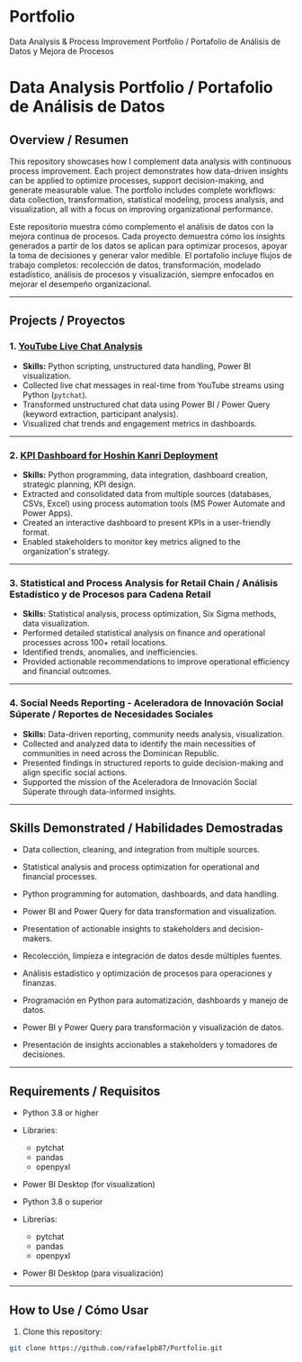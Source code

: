 # Portfolio
Data Analysis & Process Improvement Portfolio / Portafolio de Análisis de Datos y Mejora de Procesos


# Data Analysis Portfolio / Portafolio de Análisis de Datos

## Overview / Resumen
This repository showcases how I complement data analysis with continuous process improvement. Each project demonstrates how data-driven insights can be applied to optimize processes, support decision-making, and generate measurable value. The portfolio includes complete workflows: data collection, transformation, statistical modeling, process analysis, and visualization, all with a focus on improving organizational performance.

Este repositorio muestra cómo complemento el análisis de datos con la mejora continua de procesos. Cada proyecto demuestra cómo los insights generados a partir de los datos se aplican para optimizar procesos, apoyar la toma de decisiones y generar valor medible. El portafolio incluye flujos de trabajo completos: recolección de datos, transformación, modelado estadístico, análisis de procesos y visualización, siempre enfocados en mejorar el desempeño organizacional.

---

## Projects / Proyectos

### 1. [YouTube Live Chat Analysis](https://github.com/rafaelpb87/YouTube_Livechat_Analysis)
- **Skills:** Python scripting, unstructured data handling, Power BI visualization.  
- Collected live chat messages in real-time from YouTube streams using Python (`pytchat`).  
- Transformed unstructured chat data using Power BI / Power Query (keyword extraction, participant analysis).  
- Visualized chat trends and engagement metrics in dashboards.

---

### 2. [KPI Dashboard for Hoshin Kanri Deployment](https://github.com/rafaelpb87/KPI_Dashboard_HK)
- **Skills:** Python programming, data integration, dashboard creation, strategic planning, KPI design.  
- Extracted and consolidated data from multiple sources (databases, CSVs, Excel) using process automation tools (MS Power Automate and Power Apps).  
- Created an interactive dashboard to present KPIs in a user-friendly format.  
- Enabled stakeholders to monitor key metrics aligned to the organization's strategy.

---

### 3. Statistical and Process Analysis for Retail Chain / Análisis Estadístico y de Procesos para Cadena Retail
- **Skills:** Statistical analysis, process optimization, Six Sigma methods, data visualization.  
- Performed detailed statistical analysis on finance and operational processes across 100+ retail locations.  
- Identified trends, anomalies, and inefficiencies.  
- Provided actionable recommendations to improve operational efficiency and financial outcomes.

---

### 4. Social Needs Reporting - Aceleradora de Innovación Social Súperate / Reportes de Necesidades Sociales
- **Skills:** Data-driven reporting, community needs analysis, visualization.  
- Collected and analyzed data to identify the main necessities of communities in need across the Dominican Republic.  
- Presented findings in structured reports to guide decision-making and align specific social actions.  
- Supported the mission of the Aceleradora de Innovación Social Súperate through data-informed insights.

---

## Skills Demonstrated / Habilidades Demostradas
- Data collection, cleaning, and integration from multiple sources.  
- Statistical analysis and process optimization for operational and financial processes.  
- Python programming for automation, dashboards, and data handling.  
- Power BI and Power Query for data transformation and visualization.  
- Presentation of actionable insights to stakeholders and decision-makers.

- Recolección, limpieza e integración de datos desde múltiples fuentes.  
- Análisis estadístico y optimización de procesos para operaciones y finanzas.  
- Programación en Python para automatización, dashboards y manejo de datos.  
- Power BI y Power Query para transformación y visualización de datos.  
- Presentación de insights accionables a stakeholders y tomadores de decisiones.

---

## Requirements / Requisitos
- Python 3.8 or higher  
- Libraries:
  - pytchat
  - pandas
  - openpyxl  
- Power BI Desktop (for visualization)

- Python 3.8 o superior  
- Librerías:
  - pytchat
  - pandas
  - openpyxl  
- Power BI Desktop (para visualización)

---

## How to Use / Cómo Usar
1. Clone this repository:
```bash
git clone https://github.com/rafaelpb87/Portfolio.git

